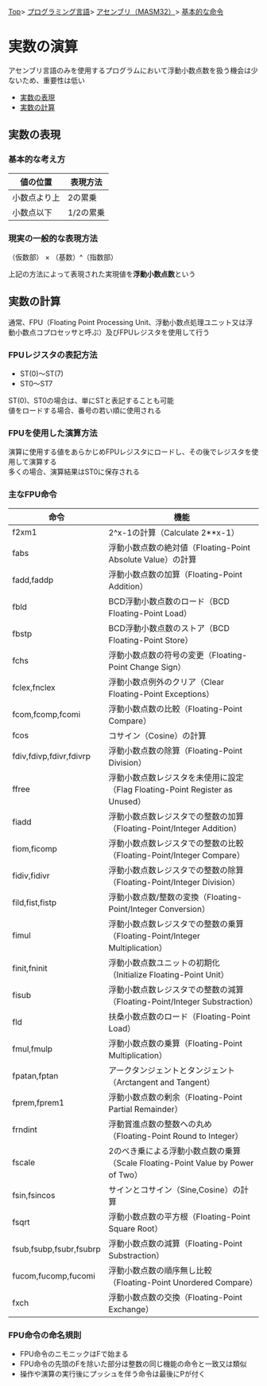 [Top](../../../../index.md)\>
[プログラミング言語](../../../pgl.md)\>
[アセンブリ（MASM32）](../../language_0001.md)\>
[基本的な命令](../MASM32_0009.md)

# 実数の演算

アセンブリ言語のみを使用するプログラムにおいて浮動小数点数を扱う機会は少ないため、重要性は低い

+ [実数の表現](#実数の表現)
+ [実数の計算](#実数の計算)

## 実数の表現

### 基本的な考え方

|値の位置|表現方法|
----|----
|小数点より上|2の累乗|
|小数点以下|1/2の累乗|

### 現実の一般的な表現方法

（仮数部） × （基数）^（指数部）

上記の方法によって表現された実現値を**浮動小数点数**という

## 実数の計算

通常、FPU（Floating Point Processing Unit、浮動小数点処理ユニット又は浮動小数点コプロセッサと呼ぶ）及びFPUレジスタを使用して行う

### FPUレジスタの表記方法

+ ST(0)～ST(7)
+ ST0～ST7

ST(0)、ST0の場合は、単にSTと表記することも可能  
値をロードする場合、番号の若い順に使用される

### FPUを使用した演算方法

演算に使用する値をあらかじめFPUレジスタにロードし、その後でレジスタを使用して演算する  
多くの場合、演算結果はST0に保存される

### 主なFPU命令

|命令|機能|
----|----
|f2xm1|2^x-1の計算（Calculate 2**x-1）|
|fabs|浮動小数点数の絶対値（Floating-Point Absolute Value）の計算|
|fadd,faddp|浮動小数点数の加算（Floating-Point Addition）|
|fbld|BCD浮動小数点数のロード（BCD Floating-Point Load）|
|fbstp|BCD浮動小数点数のストア（BCD Floating-Point Store）|
|fchs|浮動小数点数の符号の変更（Floating-Point Change Sign）|
|fclex,fnclex|浮動小数点例外のクリア（Clear Floating-Point Exceptions）|
|fcom,fcomp,fcomi|浮動小数点数の比較（Floating-Point Compare）|
|fcos|コサイン（Cosine）の計算|
|fdiv,fdivp,fdivr,fdivrp|浮動小数点数の除算（Floating-Point Division）|
|ffree|浮動小数点数レジスタを未使用に設定（Flag Floating-Point Register as Unused）|
|fiadd|浮動小数点数レジスタでの整数の加算（Floating-Point/Integer Addition）|
|fiom,ficomp|浮動小数点数レジスタでの整数の比較（Floating-Point/Integer Compare）|
|fidiv,fidivr|浮動小数点数レジスタでの整数の除算（Floating-Point/Integer Division）|
|fild,fist,fistp|浮動小数点数/整数の変換（Floating-Point/Integer Conversion）|
|fimul|浮動小数点数レジスタでの整数の乗算（Floating-Point/Integer Multiplication）|
|finit,fninit|浮動小数点数ユニットの初期化（Initialize Floating-Point Unit）|
|fisub|浮動小数点数レジスタでの整数の減算（Floating-Point/Integer Substraction）|
|fld|扶桑小数点数のロード（Floating-Point Load）|
|fmul,fmulp|浮動小数点数の乗算（Floating-Point Multiplication）|
|fpatan,fptan|アークタンジェントとタンジェント（Arctangent and Tangent）|
|fprem,fprem1|浮動小数点数の剰余（Floating-Point Partial Remainder）|
|frndint|浮動賞進点数の整数への丸め（Floating-Point Round to Integer）|
|fscale|2のべき乗による浮動小数点数の乗算（Scale Floating-Point Value by Power of Two）|
|fsin,fsincos|サインとコサイン（Sine,Cosine）の計算|
|fsqrt|浮動小数点数の平方根（Floating-Point Square Root）|
|fsub,fsubp,fsubr,fsubrp|浮動小数点数の減算（Floating-Point Substraction）|
|fucom,fucomp,fucomi|浮動小数点数の順序無し比較（Floating-Point Unordered Compare）|
|fxch|浮動小数点数の交換（Floating-Point Exchange）|

### FPU命令の命名規則

+ FPU命令のニモニックはFで始まる
+ FPU命令の先頭のFを除いた部分は整数の同じ機能の命令と一致又は類似
+ 操作や演算の実行後にプッシュを伴う命令は最後にPが付く